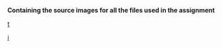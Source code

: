 **Containing the source images for all the files used in the assignment**

[t](/Source-images/fruits.jpg)

[i](/Source-images/HappyFish.jpg)
